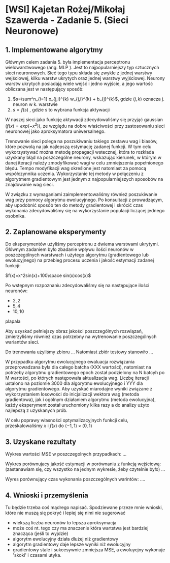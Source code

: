 # [WSI] Kajetan Rożej/Mikołaj Szawerda - Zadanie 5. (Sieci Neuronowe)
## 1. Implementowane algorytmy

Głównym celem zadania 5. była
 implementacja perceptronu wielowarstwowego (ang. MLP
). Jest to najpopularniejszy typ sztucznych sieci neuronowych. Sieć tego typu składa się zwykle z jednej warstwy wejściowej, kilku warstw ukrytych oraz jednej warstwy wyjściowej. Neurony warstw ukrytych posiadają wiele wejść i jedno wyjście, a jego wartość obliczana jest w następujący sposób:

1. $s=\sum^n_{i=1} x_{j,i}^{k} w_{j,i}^{k} + b_{j}^{k}$, gdzie $(j, k)$ oznacza j. neuron w k. warstwie
2. $s=f(s)$ , gdzie s to wybrana funkcja aktywacji

W naszej sieci jako funkcję aktywacji zdecydowaliśmy się przyjąć gaussian ($f(x)=exp(-x^2)$), ze względu na dobre właściwości przy zastosowaniu sieci neuronowej jako aproksymatora uniwersalnego.

Trenowanie sieci polega na poszukiwaniu takiego zestawu wag i biasów, które pozwolą na jak najlepszą estymację zadanej funkcji. W tym celu wykorzystywać można metodę propagacji wstecznej, która to rozkłada uzyskany błąd na poszczególne neurony, wskazując kierunek, w którym w danej iteracji należy zmodyfikować wagi w celu zmniejszenia popełnionego błędu. Tempo modyfikacji wag określone jest natomiast za pomocą współczynnika uczenia.
Wykorzystanie tej metody w połączeniu z algorytmem gradientowym jest jednym z najpopularniejszych sposobów na znajdowanie wag sieci.

W związku z wymaganiami zaimplementowaliśmy również poszukiwanie wag przy pomocy algorytmu ewolucyjnego. Po konsultacji z prowadzącym, aby upodobnić sposób ten do metody gradientowej i skrócić czas wykonania zdecydowaliśmy się na wykorzystanie populacji liczącej jednego osobnika.


## 2. Zaplanowane eksperymenty

Do eksperymentów użyliśmy perceptronu z dwiema warstwami ukrytymi. Głównym zadaniem było zbadanie wpływu ilości neuronów w poszczególnych warstwach i użytego algorytmu (gradientowego lub ewolucyjnego) na przebieg procesu uczenia i jakość estymacji zadanej funkcji:

$f(x)=x^2sin(x)+100\space sin(x)cos(x)$

Po wstępnym rozpoznaniu zdecydowaliśmy się na następujące ilości neuronów:

- $2, 2$
- $5, 4$
- $10, 10$

plapala


Aby uzyskać pełniejszy obraz jakości poszczególnych rozwiązań, zmierzyliśmy również czas potrzebny na wytrenowanie poszczególnych wariantów sieci.

Do trenowania użyliśmy zbioru ...
Natomiast zbiór testowy stanowiło ...

W przypadku algorytmu ewolucyjnego ewaluacja rozwiązania przeprowadzana była dla całego batcha (XXX wartości), natomiast na potrzeby algorytmu gradientowego epoch został podzielony na N batcyh po M wartości, po których następowała aktualizacja wag. Liczbę iteracji ustalono na poziomie 3000 dla algorytmu ewolucyjnego i YYY dla algorytmu gradientowego.
Aby uzyskać miarodajne wyniki związane z wykorzystaniem losowości do inicjalizacji wektora wag (metoda gradientowa), jak i ogólnym działaniem algorytmu (metoda ewolucyjna), każdy eksperyment został uruchomiony kilka razy a do analizy użyto najlepszą z uzyskanych prób.

W celu poprawy własności optymalizacyjnych funkcji celu, przeskalowaliśmy $x$ i $f(x)$ do $\left \langle -1, 1 \right \rangle \times \left \langle 0, 1 \right \rangle$


## 3. Uzyskane rezultaty

Wykres wartości MSE w poszczegolnych przypadkach:
...


Wykres porównujacy jakość estymacji w porównaniu z funkcją wejściową:
(zastanawiam się, czy wszystko na jednym wykresie, żeby czytelnie było)
...


Wyres porównujący czas wykonania poszczególnych warintów:
....



## 4. Wnioski i przemyślenia

Tu będzie trzeba coś mądrego napisać. Spodziewane przeze mnie wnioski, które nie muszą się pokryć i lepiej się nimi nie sugerować


- wiekszą liczba neuronów to lepsza aproksymacja
- może coś nt. tego czy ma znaczenie która wartstwa jest bardziej znacząca (jeśli to wyjdzie)
- algorytm ewolucyjny działa dlużej niż gradientowy
- algorytm gradientowy daje lepsze wyniki niż ewolucyjny
- gradientowy stale i sukcesywnie zmniejsza MSE, a ewoluycjny wykonuje 'skoki' i czasami utyka.


<script type="text/javascript" src="http://cdn.mathjax.org/mathjax/latest/MathJax.js?config=TeX-AMS-MML_HTMLorMML"></script>
<script type="text/x-mathjax-config">
    MathJax.Hub.Config({ tex2jax: {inlineMath: [['$', '$']]}, messageStyle: "none" });
</script>